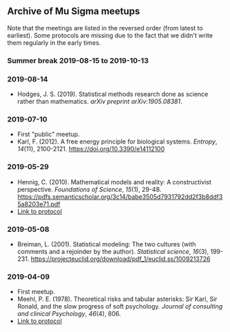## Archive of Mu Sigma meetups
Note that the meetings are listed in the reversed order (from latest to earliest). Some protocols are missing due to the fact that we didn't write them regularly in the early times.

### Summer break 2019-08-15 to 2019-10-13

### 2019-08-14
* Hodges, J. S. (2019). Statistical methods research done as science rather than mathematics. *arXiv preprint arXiv:1905.08381*.

### 2019-07-10
* First "public" meetup.
*  Karl, F. (2012).  A free energy principle for biological systems. *Entropy*, *14*(11), 2100-2121. https://doi.org/10.3390/e14112100

### 2019-05-29
* Hennig, C. (2010). Mathematical models and reality: A constructivist perspective. *Foundations of Science*, *15*(1), 29-48. https://pdfs.semanticscholar.org/3c14/babe3505d7931792dd2f3b8ddf35a8203e71.pdf
* [Link to protocol](protocols/2019-05-09_protocol.md)

### 2019-05-08
* Breiman, L. (2001). Statistical modeling: The two cultures (with comments and a rejoinder by the author). *Statistical science*, *16*(3), 199-231. https://projecteuclid.org/download/pdf_1/euclid.ss/1009213726

### 2019-04-09
* First meetup.
* Meehl, P. E. (1978). Theoretical risks and tabular asterisks: Sir Karl, Sir Ronald, and the slow progress of soft psychology. *Journal of consulting and clinical Psychology*, *46*(4), 806.
* [Link to protocol](protocols/2019-04-09_protocol.md) 
